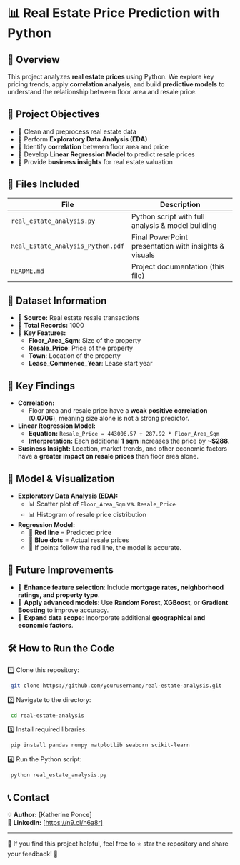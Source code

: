 # 📊 Real Estate Price Prediction with Python

## 🔹 Overview

This project analyzes **real estate prices** using Python. We explore key pricing trends, apply **correlation analysis**, and build **predictive models** to understand the relationship between floor area and resale price.

## 🔹 Project Objectives

- 📌 Clean and preprocess real estate data
- 📌 Perform **Exploratory Data Analysis (EDA)**
- 📌 Identify **correlation** between floor area and price
- 📌 Develop **Linear Regression Model** to predict resale prices
- 📌 Provide **business insights** for real estate valuation

## 📂 Files Included

| File                              | Description                                           |
| --------------------------------- | ----------------------------------------------------- |
| `real_estate_analysis.py`         | Python script with full analysis & model building     |
| `Real_Estate_Analysis_Python.pdf` | Final PowerPoint presentation with insights & visuals |
| `README.md`                       | Project documentation (this file)                     |

## 🔹 Dataset Information

- 📌 **Source:** Real estate resale transactions
- 📌 **Total Records:** 1000
- 📌 **Key Features:**
  - **Floor\_Area\_Sqm**: Size of the property
  - **Resale\_Price**: Price of the property
  - **Town**: Location of the property
  - **Lease\_Commence\_Year**: Lease start year

## 🔹 Key Findings

- **Correlation:**
  - Floor area and resale price have a **weak positive correlation** (**0.0706**), meaning size alone is not a strong predictor.
- **Linear Regression Model:**
  - **Equation:** `Resale_Price = 443006.57 + 287.92 * Floor_Area_Sqm`
  - **Interpretation:** Each additional **1 sqm** increases the price by **\~\$288**.
- **Business Insight:** Location, market trends, and other economic factors have a **greater impact on resale prices** than floor area alone.

## 🔹 Model & Visualization

- **Exploratory Data Analysis (EDA):**
  - 📊 Scatter plot of `Floor_Area_Sqm` vs. `Resale_Price`
  - 📊 Histogram of resale price distribution
- **Regression Model:**
  - 🔴 **Red line** = Predicted price
  - 🔵 **Blue dots** = Actual resale prices
  - 📌 If points follow the red line, the model is accurate.

## 🚀 Future Improvements

- 🔹 **Enhance feature selection**: Include **mortgage rates, neighborhood ratings, and property type**.
- 🔹 **Apply advanced models**: Use **Random Forest, XGBoost**, or **Gradient Boosting** to improve accuracy.
- 🔹 **Expand data scope**: Incorporate additional **geographical and economic factors**.

## 🛠️ How to Run the Code

1️⃣ Clone this repository:

```bash
 git clone https://github.com/yourusername/real-estate-analysis.git
```

2️⃣ Navigate to the directory:

```bash
 cd real-estate-analysis
```

3️⃣ Install required libraries:

```bash
 pip install pandas numpy matplotlib seaborn scikit-learn
```

4️⃣ Run the Python script:

```bash
 python real_estate_analysis.py
```

## 📞 Contact

💡 **Author:** [Katherine Ponce]\
🔗 **LinkedIn:** [https://n9.cl/n6a8r]

---

📢 If you find this project helpful, feel free to ⭐ star the repository and share your feedback! 🚀

